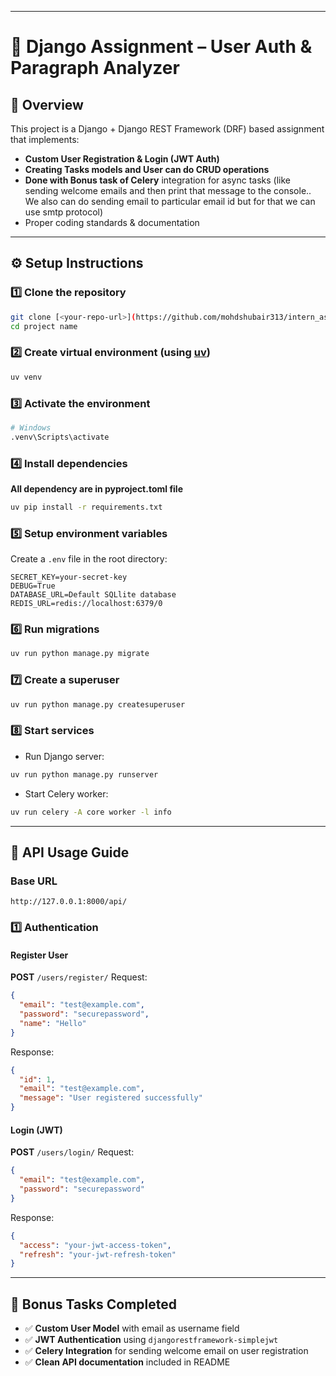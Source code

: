
---

# 📌 Django Assignment – User Auth & Paragraph Analyzer

## 📖 Overview

This project is a Django + Django REST Framework (DRF) based assignment that implements:

* **Custom User Registration & Login (JWT Auth)**
* **Creating Tasks models and User can do CRUD operations** 
* **Done with Bonus task of Celery** integration for async tasks (like sending welcome emails and then print that message to the console.. We also can do sending email to particular email id but for that we can use smtp protocol)
* Proper coding standards & documentation

---

## ⚙️ Setup Instructions

### 1️⃣ Clone the repository

```bash
git clone [<your-repo-url>](https://github.com/mohdshubair313/intern_assignment.git)
cd project name
```

### 2️⃣ Create virtual environment (using [uv](https://github.com/astral-sh/uv))

```bash
uv venv
```

### 3️⃣ Activate the environment

```bash
# Windows
.venv\Scripts\activate
```

### 4️⃣ Install dependencies

**All dependency are in pyproject.toml file**

```bash
uv pip install -r requirements.txt
```

### 5️⃣ Setup environment variables

Create a `.env` file in the root directory:

```env
SECRET_KEY=your-secret-key
DEBUG=True
DATABASE_URL=Default SQLlite database
REDIS_URL=redis://localhost:6379/0
```

### 6️⃣ Run migrations

```bash
uv run python manage.py migrate
```

### 7️⃣ Create a superuser

```bash
uv run python manage.py createsuperuser
```

### 8️⃣ Start services

* Run Django server:

```bash
uv run python manage.py runserver
```

* Start Celery worker:

```bash
uv run celery -A core worker -l info
```

---

## 🔗 API Usage Guide

### Base URL

```
http://127.0.0.1:8000/api/
```

### 1️⃣ Authentication

#### Register User

**POST** `/users/register/`
Request:

```json
{
  "email": "test@example.com",
  "password": "securepassword",
  "name": "Hello"
}
```

Response:

```json
{
  "id": 1,
  "email": "test@example.com",
  "message": "User registered successfully"
}
```

#### Login (JWT)

**POST** `/users/login/`
Request:

```json
{
  "email": "test@example.com",
  "password": "securepassword"
}
```

Response:

```json
{
  "access": "your-jwt-access-token",
  "refresh": "your-jwt-refresh-token"
}
```

---

## 🌟 Bonus Tasks Completed

* ✅ **Custom User Model** with email as username field
* ✅ **JWT Authentication** using `djangorestframework-simplejwt`
* ✅ **Celery Integration** for sending welcome email on user registration
* ✅ **Clean API documentation** included in README
